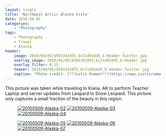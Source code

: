 ```yaml
---
layout: single
title: 'Northwest Arctic Alaska Vista'
date: 2010-04-05
categories:
    - "Photography"
tags:
    - Photography
    - Travel
    - Alaska
header:
    image: 2010/04/05/4592343955_bc21d834d5_b-Header-Twitter.jpg				# Twitter (use 'teaser')
    overlay_image: 2010/04/05/4592343955_bc21d834d5_b-Header.jpg		# Article header at 2048x768
    overlay_filter: 0.15
    teaser: 2010/04/05/4592343955_bc21d834d5_b-Header-Twitter.jpg 		# Shrink image to 575 width
    caption: "Photo credit: [**Justin Rummel**](https://www.justinrummel.com)"
---
```

This picture was taken while traveling to Kiana, AK to perform Teacher Laptop and server updates from Leopard to Snow Leopard. This picture only captures a small fraction of the beauty in this region.

<figure class="third">
<a href="https://www.flickr.com/photos/justinrummel/4592342279/"><img src="https://farm2.static.flickr.com/1050/4592342279_8febd694a3_m.jpg" title="20100509-Alaska-02" /></a>
<a href="https://www.flickr.com/photos/justinrummel/4592961838/"><img src="https://farm2.static.flickr.com/1138/4592961838_f41308afb1_m.jpg" title="20100509-Alaska-03" /></a>
<a href="https://www.flickr.com/photos/justinrummel/4592962182/"><img src="https://farm5.static.flickr.com/4004/4592962182_56bf61c533_m.jpg" title="20100509-Alaska-04" /></a>
</figure>
<figure class="third">
<a href="https://www.flickr.com/photos/justinrummel/4592962526/"><img src="https://farm4.static.flickr.com/3536/4592962526_71c2d4def9_m.jpg" title="20100509-Alaska-05" /></a>
<a href="https://www.flickr.com/photos/justinrummel/4592962850/"><img src="https://farm2.static.flickr.com/1259/4592962850_1bfcefb980_m.jpg" title="20100509-Alaska-06" /></a>
<a href="https://www.flickr.com/photos/justinrummel/4592343955/"><img src="https://farm5.static.flickr.com/4008/4592343955_bc21d834d5_m.jpg" title="20100509-Alaska-07" /></a>
</figure>
<figure class="third">
